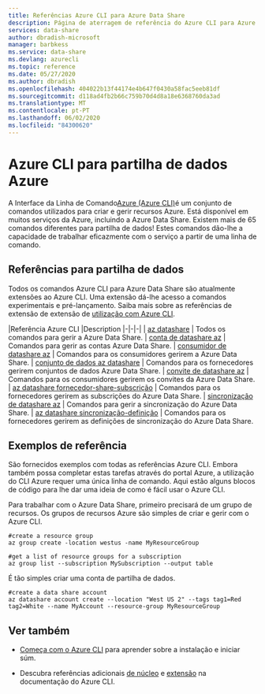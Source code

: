 ```yaml
---
title: Referências Azure CLI para Azure Data Share
description: Página de aterragem de referência do Azure CLI para Azure Data Share
services: data-share
author: dbradish-microsoft
manager: barbkess
ms.service: data-share
ms.devlang: azurecli
ms.topic: reference
ms.date: 05/27/2020
ms.author: dbradish
ms.openlocfilehash: 404022b13f44174e4b647f0430a58fac5eeb81df
ms.sourcegitcommit: d118ad4fb2b66c759b70d4d8a18e6368760da3ad
ms.translationtype: MT
ms.contentlocale: pt-PT
ms.lasthandoff: 06/02/2020
ms.locfileid: "84300620"
---
```

# <a name="azure-cli-for-azure-data-share"></a>Azure CLI para partilha de dados Azure

A Interface da Linha de Comando[Azure (Azure CLI)](/cli/azure/what-is-azure-cli)é um conjunto de comandos utilizados para criar e gerir recursos Azure.  Está disponível em muitos serviços da Azure, incluindo a Azure Data Share.  Existem mais de 65 comandos diferentes para partilha de dados!  Estes comandos dão-lhe a capacidade de trabalhar eficazmente com o serviço a partir de uma linha de comando.

## <a name="references-for-data-share"></a>Referências para partilha de dados

Todos os comandos Azure CLI para Azure Data Share são atualmente extensões ao Azure CLI.  Uma extensão dá-lhe acesso a comandos experimentais e pré-lançamento.  Saiba mais sobre as referências de extensão de extensão de [utilização com Azure CLI](/cli/azure/azure-cli-extensions-overview).

|Referência Azure CLI |Description
|-|-|-|
| [az datashare](/cli/azure/ext/datashare/datashare) | Todos os comandos para gerir a Azure Data Share.
| [conta de datashare az](/cli/azure/ext/datashare/datashare/account) | Comandos para gerir as contas Azure Data Share.
| [consumidor de datashare az](/cli/azure/ext/datashare/datashare/consumer) | Comandos para os consumidores gerirem a Azure Data Share.
| [conjunto de dados az datashare](/cli/azure/ext/datashare/datashare/dataset) | Comandos para os fornecedores gerirem conjuntos de dados Azure Data Share.
| [convite de datashare az](/cli/azure/ext/datashare/datashare/invitation) | Comandos para os consumidores gerirem os convites da Azure Data Share.
| [az datashare fornecedor-share-subscrição](/cli/azure/ext/datashare/datashare/provider-share-subscription) | Comandos para os fornecedores gerirem as subscrições do Azure Data Share.
| [sincronização de datashare az](/cli/azure/ext/datashare/datashare/synchronization)  | Comandos para gerir a sincronização do Azure Data Share.
| [az datashare sincronização-definição](/cli/azure/ext/datashare/datashare/synchronization-setting)  | Comandos para os fornecedores gerirem as definições de sincronização do Azure Data Share.

## <a name="reference-examples"></a>Exemplos de referência

São fornecidos exemplos com todas as referências Azure CLI. Embora também possa completar estas tarefas através do portal Azure, a utilização do CLI Azure requer uma única linha de comando.  Aqui estão alguns blocos de código para lhe dar uma ideia de como é fácil usar o Azure CLI.

Para trabalhar com o Azure Data Share, primeiro precisará de um grupo de recursos.  Os grupos de recursos Azure são simples de criar e gerir com o Azure CLI.  

```azurecli
#create a resource group
az group create -location westus -name MyResourceGroup
```

```azurecli
#get a list of resource groups for a subscription
az group list --subscription MySubscription --output table
```

É tão simples criar uma conta de partilha de dados.

```azurecli
#create a data share account
az datashare account create --location "West US 2" --tags tag1=Red tag2=White --name MyAccount --resource-group MyResourceGroup
```

## <a name="see-also"></a>Ver também

* [Começa com o Azure CLI](/cli/azure/get-started-with-azure-cli) para aprender sobre a instalação e iniciar súm.

* Descubra referências adicionais [de núcleo](/cli/azure/reference-index) e [extensão](/cli/azure/azure-cli-extensions-list) na documentação do Azure CLI.
